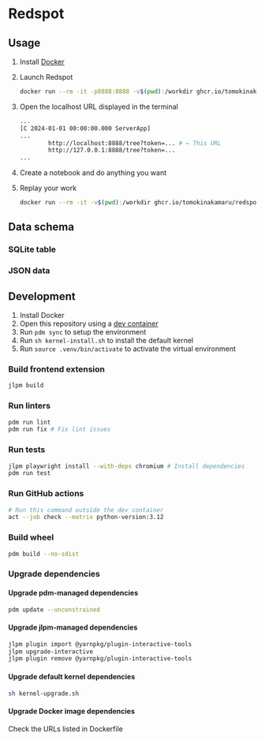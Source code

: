 # Redspot

## Usage

1. Install [Docker](https://www.docker.com/)

1. Launch Redspot

   ```sh
   docker run --rm -it -p8888:8888 -v$(pwd):/workdir ghcr.io/tomokinakamaru/redspot:latest
   ```

1. Open the localhost URL displayed in the terminal

   ```sh
   ...
   [C 2024-01-01 00:00:00.000 ServerApp]
   ...
           http://localhost:8888/tree?token=... # ← This URL
           http://127.0.0.1:8888/tree?token=...
   ...
   ```

1. Create a notebook and do anything you want

1. Replay your work

   ```sh
   docker run --rm -it -v$(pwd):/workdir ghcr.io/tomokinakamaru/redspot:latest replay
   ```

## Data schema

### SQLite table

### JSON data

## Development

1. Install Docker
1. Open this repository using a [dev container](https://containers.dev)
1. Run `pdm sync` to setup the environment
1. Run `sh kernel-install.sh` to install the default kernel
1. Run `source .venv/bin/activate` to activate the virtual environment

### Build frontend extension

```sh
jlpm build
```

### Run linters

```sh
pdm run lint
pdm run fix # Fix lint issues
```

### Run tests

```sh
jlpm playwright install --with-deps chromium # Install dependencies
pdm run test
```

### Run GitHub actions

```sh
# Run this command outside the dev container
act --job check --matrix python-version:3.12
```

### Build wheel

```sh
pdm build --no-sdist
```

### Upgrade dependencies

#### Upgrade pdm-managed dependencies

```sh
pdm update --unconstrained
```

#### Upgrade jlpm-managed dependencies

```sh
jlpm plugin import @yarnpkg/plugin-interactive-tools
jlpm upgrade-interactive
jlpm plugin remove @yarnpkg/plugin-interactive-tools
```

#### Upgrade default kernel dependencies

```sh
sh kernel-upgrade.sh
```

#### Upgrade Docker image dependencies

Check the URLs listed in Dockerfile
